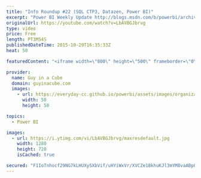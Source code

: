 ```yaml
---
title: "Info Roundup #22 (SQL CTP3, Datazen, Power BI)"
excerpt: "Power BI Weekly Update http://blogs.msdn.com/b/powerbi/archive/2015/10/28/power-bi-weekly-service-update-1027.aspx  New version of Personal Gateway is now live! http://blogs.msdn.com/b/powerbi/archive/2015/10/22/new-version-of-personal-gateway-is-now-live.aspx  Pin Reporting Services charts to Power"
originalUrl: https://youtube.com/watch?v=LbAVBGJbrvg
type: video
price: Free
length: PT3M54S
publishedDateTime: 2015-10-29T16:35:33Z
heat: 50

featuredContent: "<iframe width=\"800\" height=\"500\" frameborder=\"0\" src=\"https://www.youtube.com/embed/LbAVBGJbrvg\" allow=\"accelerometer; autoplay; encrypted-media; gyroscope; picture-in-picture\" allowfullscreen></iframe>"

provider:
  name: Guy in a Cube
  domain: guyinacube.com
  images:
    - url: https://everyday-cc.github.io/powerbi/assets/images/organizations/guyinacube.com-50x50.jpg
      width: 50
      height: 50

topics:
  - Power BI

images:
  - url: https://i.ytimg.com/vi/LbAVBGJbrvg/maxresdefault.jpg
    width: 1280
    height: 720
    isCached: true

secured: "F1IoTnhocf29NG7kLHUXySXbVif/uHYiWxVr/XVCZe1BkhuKJl3mYM8vaABp0EqXr5Vd7mINTRcHJ/ZJmZvJY86tkMuz6BBdYX/1Y4inPqcdr2VOlF9V0es+Xtz+RUiUOcpDAj8FB0PT6ieUTOSFxEykofCt5kidRo0lBhKQWkP6Yoz9I+oQ4Q2gIh+a+KzbPVk/8YkxTjnB8BO30kFeetPruN3ebLBBL0zoMStmA9e6RNPRc34F32V7Ko3LRAruiDZa2XZ6a1BuQRNyL/1p6Yvp93pMOa1rUXBBBf0XnD6aAVBqeZmQ5vWT8HbbKw3M2A2ow4pa3HRgii7/cmJDlRf5CoeNUIcWJ7F9thPD4rTf5Dv18h3KPII/TR9S72np1PcHN28C1Crzt8KEAIJHP2tOI4QHL3ofx3NwzZaoNVY=;5tc0J+ah31vA3j7B5LwiLQ=="
---
```


